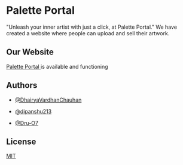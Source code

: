 
# Palette Portal

"Unleash your inner artist with just a click, at Palette Portal."
We have created a website where people can upload and sell their artwork.






## Our Website

[Palette Portal ](http://paletteportal.rf.gd/frontend/register.php)is available and functioning


## Authors

- [@DhairyaVardhanChauhan](https://github.com/DhairyaVardhanChauhan)

- [@dipanshu213](https://github.com/dipanshu213)

- [@Dru-O7](https://github.com/Dru-O7)
## License

[MIT](https://choosealicense.com/licenses/mit/)

